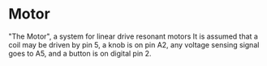 # Motor
"The Motor", a system for linear drive resonant motors
It is assumed that a coil may be driven by pin 5, a knob is on pin A2, any voltage sensing signal goes to A5, and a button is on digital pin 2.
